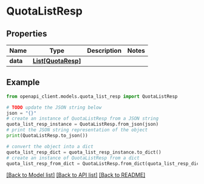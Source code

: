 # QuotaListResp


## Properties

Name | Type | Description | Notes
------------ | ------------- | ------------- | -------------
**data** | [**List[QuotaResp]**](QuotaResp.md) |  | 

## Example

```python
from openapi_client.models.quota_list_resp import QuotaListResp

# TODO update the JSON string below
json = "{}"
# create an instance of QuotaListResp from a JSON string
quota_list_resp_instance = QuotaListResp.from_json(json)
# print the JSON string representation of the object
print(QuotaListResp.to_json())

# convert the object into a dict
quota_list_resp_dict = quota_list_resp_instance.to_dict()
# create an instance of QuotaListResp from a dict
quota_list_resp_from_dict = QuotaListResp.from_dict(quota_list_resp_dict)
```
[[Back to Model list]](../README.md#documentation-for-models) [[Back to API list]](../README.md#documentation-for-api-endpoints) [[Back to README]](../README.md)


